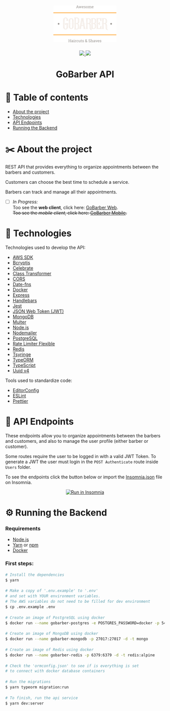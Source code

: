 <h1 align="center">
	<img alt="GoStack" src="../assets/logo.svg" width="200px" />
</h1>

<p align="center">
    <a href="https://github.com/leeorf">
      <img src="https://img.shields.io/badge/-Github-000?style=flat-square&logo=Github&logoColor=white&link=https://github.com/leeorf">
    </a>
    <a href="https://www.linkedin.com/in/leonardorodriguesf/">
      <img src="https://img.shields.io/badge/-LinkedIn-blue?style=flat-square&logo=Linkedin&logoColor=white&link=https://www.linkedin.com/in/leonardof/">
    </a>
</p>

<h1 align="center">GoBarber API</h1>

# :open_file_folder: Table of contents
- [About the project](#scissors-about-the-project)
- [Technologies](#space_invader-technologies)
- [API Endpoints](#traffic_light-api-endpoints)
- [Running the Backend](#gear-running-the-backend)

# :scissors: About the project
REST API that provides everything to organize appointments between the barbers and customers.

Customers can choose the best time to schedule a service.

Barbers can track and manage all their appointments.

- [ ] *In Progress:*</br>
Too see the **web client**, click here: [GoBarber Web](../frontend).</br>
~~Too see the *mobile client*, click here: [GoBarber Mobile](../mobile).~~

# :space_invader: Technologies

Technologies used to develop the API:
- [AWS SDK](https://aws.amazon.com/sdk-for-node-js/)
- [Bcryptjs](https://github.com/dcodeIO/bcrypt.js)
- [Celebrate](https://github.com/arb/celebrate)
- [Class Transformer](https://github.com/typestack/class-transformer)
- [CORS](https://github.com/expressjs/cors)
- [Date-fns](https://date-fns.org)
- [Docker](https://www.docker.com)
- [Express](https://expressjs.com)
- [Handlebars](https://handlebarsjs.com)
- [Jest](https://jestjs.io)
- [JSON Web Token (JWT)](https://jwt.io)
- [MongoDB](https://www.mongodb.com)
- [Multer](https://github.com/expressjs/multer)
- [Node.js](https://nodejs.org/en/)
- [Nodemailer](https://nodemailer.com)
- [PostgreSQL](https://www.postgresql.org)
- [Rate Limiter Flexible](https://github.com/animir/node-rate-limiter-flexible/wiki/Overall-example)
- [Redis](https://redis.io)
- [Tsyringe](https://github.com/microsoft/tsyringe)
- [TypeORM](https://typeorm.io/#/)
- [TypeScript](https://www.typescriptlang.org)
- [Uuid v4](https://github.com/thenativeweb/uuidv4)

Tools used to standardize code:
- [EditorConfig](https://editorconfig.org)
- [ESLint](https://eslint.org)
- [Prettier](https://prettier.io)

# :traffic_light: API Endpoints

These endpoints allow you to organize appointments between the barbers and customers, and also to manage the user profile (either barber or customer).

Some routes require the user to be logged in with a valid JWT Token. To generate a JWT the user must login in the `POST Authenticate` route inside `Users` folder.

To see the endpoints click the button below or import the [Insomnia.json](./Insomnia.json) file on Insomnia.

<p align="center">
<a href="https://insomnia.rest/run/?label=GoBarber%20API&uri=https%3A%2F%2Fgithub.com%2Fleeorf%2Fgobarber%2Fblob%2Fmaster%2Fbackend%2FInsomnia.json" target="_blank"><img src="https://insomnia.rest/images/run.svg" alt="Run in Insomnia"></a>
</p>

# :gear: Running the Backend

### Requirements

- [Node.js](https://nodejs.org/en/)
- [Yarn](https://classic.yarnpkg.com/lang/en/) or [npm](https://www.npmjs.com)
- [Docker](https://www.docker.com)

### First steps:
``` bash
# Install the dependencies
$ yarn

# Make a copy of '.env.example' to '.env'
# and set with YOUR environment variables.
# The AWS variables do not need to be filled for dev environment
$ cp .env.example .env

# Create an image of PostgreSQL using docker
$ docker run --name gobarber-postgres -e POSTGRES_PASSWORD=docker -p 5432:5432 -d postgres

# Create an image of MongoDB using docker
$ docker run --name gobarber-mongodb -p 27017:27017 -d -t mongo

# Create an image of Redis using docker
$ docker run --name gobarber-redis -p 6379:6379 -d -t redis:alpine

# Check the 'ormconfig.json' to see if is everything is set
# to connect with docker database containers

# Run the migrations
$ yarn typeorm migration:run

# To finish, run the api service
$ yarn dev:server
```

